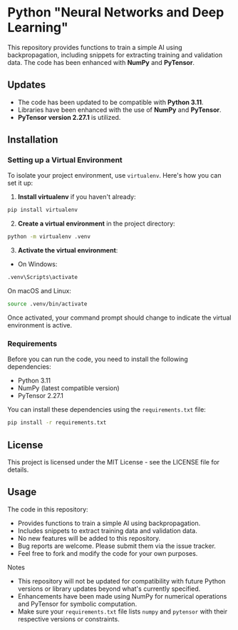 # Python "Neural Networks and Deep Learning"

This repository provides functions to train a simple AI using backpropagation, including snippets for extracting training and validation data. The code has been enhanced with **NumPy** and **PyTensor**.

## Updates
- The code has been updated to be compatible with **Python 3.11**.
- Libraries have been enhanced with the use of **NumPy** and **PyTensor**.
- **PyTensor version 2.27.1** is utilized.

## Installation

### Setting up a Virtual Environment

To isolate your project environment, use `virtualenv`. Here's how you can set it up:

1. **Install virtualenv** if you haven't already:
```sh
pip install virtualenv
```
2. **Create a virtual environment** in the project directory:
```sh
python -m virtualenv .venv
```
3. **Activate the virtual environment**:
- On Windows:
```sh
.venv\Scripts\activate
```
On macOS and Linux:
```sh
source .venv/bin/activate
```
Once activated, your command prompt should change to indicate the virtual environment is active.

### Requirements
Before you can run the code, you need to install the following dependencies:

- Python 3.11
- NumPy (latest compatible version)
- PyTensor 2.27.1

You can install these dependencies using the `requirements.txt` file:

```sh
pip install -r requirements.txt
```

## License
This project is licensed under the MIT License - see the LICENSE file for details.

## Usage
The code in this repository:

- Provides functions to train a simple AI using backpropagation.
- Includes snippets to extract training data and validation data.
- No new features will be added to this repository.
- Bug reports are welcome. Please submit them via the issue tracker.
- Feel free to fork and modify the code for your own purposes.

Notes
- This repository will not be updated for compatibility with future Python versions or library updates beyond what's currently specified.
- Enhancements have been made using NumPy for numerical operations and PyTensor for symbolic computation.
- Make sure your `requirements.txt` file lists `numpy` and `pytensor` with their respective versions or constraints.